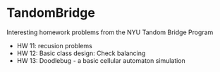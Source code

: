 # TandomBridge
Interesting homework problems from the NYU Tandom Bridge Program
* HW 11: recusion problems
* HW 12: Basic class design: Check balancing
* HW 13: Doodlebug - a basic cellular automaton simulation
